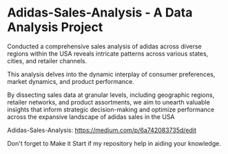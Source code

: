 # Adidas-Sales-Analysis - A Data Analysis Project

Conducted a comprehensive sales analysis of adidas across diverse regions within the USA reveals intricate patterns across various states, cities, and retailer channels. 

This analysis delves into the dynamic interplay of consumer preferences, market dynamics, and product performance. 

By dissecting sales data at granular levels, including geographic regions, retailer networks, and product assortments, we aim to unearth valuable insights that inform strategic decision-making and optimize performance across the expansive landscape of adidas sales in the USA

Adidas-Sales-Analysis: https://medium.com/p/6a742083735d/edit

Don't forget to Make it Start if my repository help in aiding your knowledge.
